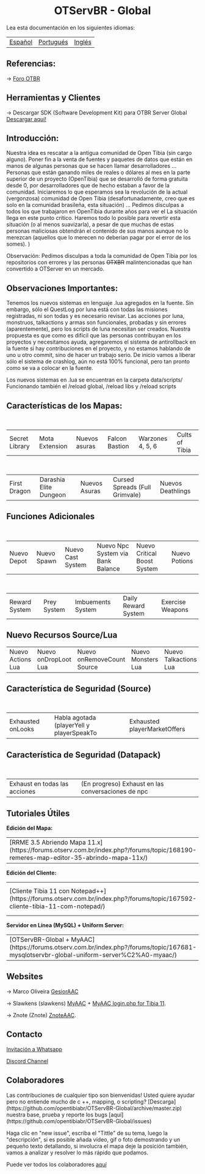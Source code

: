 <h1 align="center">OTServBR - Global</h1>

<caption>Lea esta documentación en los siguientes idiomas:</caption>
<table>
    <tbody>
        <tr>
			<td><a href="https://github.com/opentibiabr/OTServBR-Global/blob/master/README-ES.md">Español</a></td>
			<td><a href="https://github.com/opentibiabr/OTServBR-Global/blob/master/README-PT.md">Portugués</a></td>
			<td><a href="https://github.com/opentibiabr/OTServBR-Global/blob/master/README.md">Inglés</a></td>
        </tr>
    </tbody>
</table>

<h2>Referencias:</h2>

-> [Foro OTBR](https://forums.otserv.com.br)

<h2>Herramientas y Clientes</h2>

-> Descargar SDK (Software Development Kit) para OTBR Server Global [Descargar aquí!](https://gitlab.com/open-tibia-br/otservbr-clients/)

<h2>Introducción:</h2>

Nuestra idea es rescatar a la antigua comunidad de Open Tibia (sin cargo alguno).
Poner fin a la venta de fuentes y paquetes de datos que están en manos de algunas personas que se hacen llamar desarrolladores ...
Personas que están ganando miles de reales o dólares al mes en la parte superior de un proyecto (OpenTibia) que se desarrolló de forma gratuita desde 0, por desarrolladores que de hecho estaban a favor de la comunidad.
Iniciaremos lo que esperamos sea la revolución de la actual (vergonzosa) comunidad de Open Tibia (desafortunadamente, creo que es solo en la comunidad brasileña, esta situación) ... Pedimos disculpas a todos los que trabajaron en OpenTibia durante años para ver el La situación llega en este punto crítico. Haremos todo lo posible para revertir esta situación (o al menos suavizarla), a pesar de que muchas de estas personas maliciosas obtendrán el contenido de sus manos aunque no lo merezcan (aquellos que lo merecen no deberían pagar por el error de los somes). )

Observación: Pedimos disculpas a toda la comunidad de Open Tibia por los repositorios con errores y las personas <strike>OTXBR</strike> malintencionadas que han convertido a OTServer en un mercado.

<h2>Observaciones Importantes:</h2>

Tenemos los nuevos sistemas en lenguaje .lua agregados en la fuente. Sin embargo, sólo el QuestLog por luna está con todas las misiones registradas, ni son todas y es necesario revisar.
Las acciones por luna, monstruos, talkactions y armas son funcionales, probadas y sin errores (aparentemente), pero los scripts de luna necesitan ser creados. Nuestra propuesta es que como es difícil que las personas contribuyan en los proyectos y necesitamos ayuda, agregaremos el sistema de antirollback en la fuente si hay contribuciones en el proyecto, y no estamos hablando de uno u otro commit, sino de hacer un trabajo serio. De inicio vamos a liberar sólo el sistema de crashlog, aún no está 100% funcional, pero tan pronto como se va a colocar en la fuente.

Los nuevos sistemas en .lua se encuentran en la carpeta data/scripts/
Funcionando también el /reload global, /reload libs y /reload scripts

<h2>Características de los Mapas:</h2>
<table>
    <tbody>
        <tr>
          <td>Secret Library</td>    
          <td>Mota Extension</td>
          <td>Nuevos asuras</td>
          <td>Falcon Bastion</td>
          <td>Warzones 4, 5, 6</td>
          <td>Cults of Tibia</td>
        </tr>
    </tbody>
</table>
<table>
    <tbody>
        <tr>
          <td>First Dragon</td>           
          <td>Darashia Elite Dungeon</td>
          <td>Nuevos Asuras</td>
          <td>Cursed Spreads (Full Grimvale)</td>
          <td>Nuevos Deathlings</td>  
        </tr>
    </tbody>
</table>

<h2>Funciones Adicionales</h2>
<table>
    <tbody>
        <tr>
          <td>Nuevo Depot</td>           
          <td>Nuevo Spawn</td>
          <td>Nuevo Cast System</td>
          <td>Nuevo Npc System via Bank Balance</td>
          <td>Nuevo Critical Boost System</td>
          <td>Nuevo Potions</td> 
        </tr>
    </tbody>
</table>
<table>
    <tbody>
        <tr>
          <td>Reward System</td>
          <td>Prey System</td>
          <td>Imbuements System</td>
          <td>Daily Reward System</td>
          <td>Exercise Weapons</td>
        </tr>
    </tbody>
</table>

<h2>Nuevo Recursos Source/Lua</h2>
<table>
    <tbody>
        <tr>
          <td>Nuevo Actions Lua</td>  
		  <td>Nuevo onDropLoot Lua</td> 
		  <td>Nuevo onRemoveCount Source</td> 
          <td>Nuevo Monsters Lua</td>
          <td>Nuevo Talkactions Lua</td>
		  <td>Nuevo QuestLog Lua</td>
          <td>Nuevo Weapons Lua</td>         
        </tr>
    </tbody>
</table>

<h2>Característica de Seguridad (Source)</h2>
<table>
    <tbody>
        <tr>
          <td>Exhausted onLooks</td>
          <td>Habla agotada (playerYell y playerSpeakTo</td>
          <td>Exhausted playerMarketOffers</td>
        </tr>
    </tbody>
</table>

<h2>Característica de Seguridad (Datapack)</h2>
<table>
    <tbody>
        <tr>
          <td>Exhaust en todas las acciones </td>
          <td>(En progreso) Exhaust en las conversaciones de npc </td>
        </tr>
    </tbody>
</table>

<h2><b>Tutoriales Útiles</b></h2>
<b>Edición del Mapa:</b>
<table>
    <tbody>
        <tr>
          <td>[RRME 3.5 Abriendo Mapa 11.x](https://forums.otserv.com.br/index.php?/forums/topic/168190-remeres-map-editor-35-abrindo-mapa-11x/)</td>
        </tr>
    </tbody>
</table>
<b>Edición del Cliente:</b>
<table>
    <tbody>
        <tr>
			<td>[Cliente Tibia 11 con Notepad++](https://forums.otserv.com.br/index.php?/forums/topic/167592-cliente-tibia-11-com-notepad/)</td>
			<td>[Cliente Tibia 11 con HexEditorXVI32](https://forums.otserv.com.br/index.php?/forums/topic/167611-cliente-tibia-11-com-hexeditorxvi32/)</td>
			<td>[Tibia 10 Cliente Personalizado](https://forums.otserv.com.br/index.php?/forums/topic/167550-compila%C3%A7%C3%A3o-tibia-10-custom-client-desative-a-msg-de-atualiza%C3%A7%C3%A3o-mc-seu-ip/)</td>
        </tr>
    </tbody>
</table>
<b>Servidor en Línea (MySQL) + Uniform Server:</b>
<table>
    <tbody>
        <tr>
			<td>[OTServBR-Global + MyAAC](https://forums.otserv.com.br/index.php?/forums/topic/167681-mysqlotservbr-global-uniform-server%C2%A0-myaac/)</td>
			<td>[OTServBR-Global + GesiorAAC](https://forums.otserv.com.br/index.php?/forums/topic/167722-mysqlotservbr-global-uniform-server-gesioraac/)</td>
			<td>[OTServBR-Global + ZnoteAAC 1.5](https://forums.otserv.com.br/index.php?/forums/topic/167738-mysqlotservbr-global-uniform-server%C2%A0-znoteaac-15/)</td>
        </tr>
    </tbody>
</table>

<!--<h2>Pasos de compilación</h2>
Nuestro sistema puede compilarse en una variedad de sistemas operativos. Actualmente proporcionamos una wiki con instrucciones de compilación para los siguientes sistemas:

<table>
    <tbody>
        <tr>
          <td> <a href="https://gitlab.com/open-tibia-br/otservbr-global"> Debian GNU </a> </td>
          <td> <a href="https://gitlab.com/open-tibia-br/otservbr-global"> Ubuntu </a> </td>
          <td> <a href="https://gitlab.com/open-tibia-br/otservbr-global"> Windows </a> </td>
          <td> <a href="https://gitlab.com/open-tibia-br/otservbr-global"> FreeBSD </a> </td>
        </tr>
    </tbody>
</table> -->

<h2>Websites</h2>

<!-- -> OTServBR [Gesior](https://gitlab.com/open-tibia-br/otservbr-website). -->

-> Marco Oliveira [GesiorAAC](https://github.com/marcomoa/Gesior-AAC/archive/master.zip)

-> Slawkens (slawkens) [MyAAC](https://github.com/slawkens/myaac/archive/master.zip) + [MyAAC login.php for Tibia 11](https://github.com/slawkens/myaac-tibia11-login/releases/download/v1.3/myaac-tibia11-login-v1.3.zip).

-> Znote (Znote) [ZnoteAAC](https://github.com/Znote/ZnoteAAC/archive/master.zip).

<h2>Contacto</h2>

[Invitación a Whatsapp](https://chat.whatsapp.com/FWca9zJxOnXHlcxyjfwXaQ)

[Discord Channel](https://discord.gg/3NxYnyV)

<h2>Colaboradores</h2>
Las contribuciones de cualquier tipo son bienvenidas! Usted quiere ayudar pero no entiende mucho de c ++, mapping, o scripting? [Descarga](https://github.com/opentibiabr/OTServBR-Global/archive/master.zip) nuestra base, prueba y reporte los bugs [aquí](https://github.com/opentibiabr/OTServBR-Global/issues)

Haga clic en "new issue", escriba el "Tittle" de su tema, luego la "descripción", si es posible añada vídeo, gif o foto demostrando y un pequeño texto detallando, si involucra el mapa deje la posición también, vamos a analizar y resolver lo más rápido que podamos.

Puede ver todos los colaboradores [aquí](https://github.com/opentibiabr/OTServBR-Global/graphs/contributors)